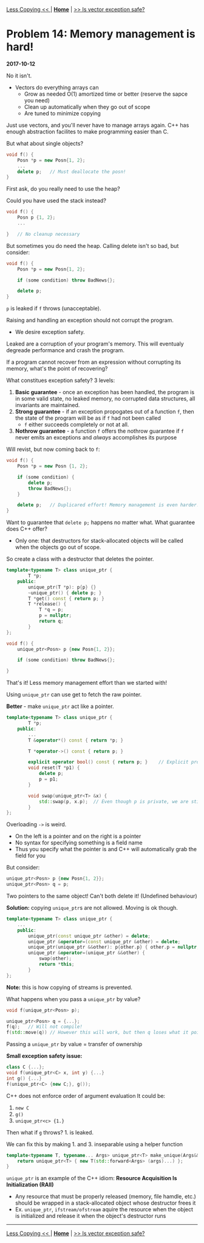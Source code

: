 [Less Copying << ](./problem_13.md) | [**Home**](../README.md) | [>> Is vector exception safe?](./problem_15.md) 

# Problem 14: Memory management is hard!
**2017-10-12**

No it isn't.
- Vectors do everything arrays can
    - Grow as needed O(1) amortized time or better (reserve the sapce you need)
    - Clean up automatically when they go out of scope
    - Are tuned to minimize copying

Just use vectors, and you'll never have to manage arrays again.
C++ has enough abstraction facilites to make programming easier than C.

But what about single objects?

```C++
void f() {
    Posn *p = new Posn{1, 2};
    ...
    delete p;   // Must deallocate the posn!
}
```

First ask, do you really need to use the heap?

Could you have used the stack instead?

```C++
void f() {
    Posn p {1, 2};
    ...

}   // No cleanup necessary
```

But sometimes you do need the heap. Calling delete isn't so bad, but consider:

```C++
void f() {
    Posn *p = new Posn{1, 2};

    if (some condition) throw BadNews{};

    delete p;  
}
```

`p` is leaked if `f` throws (unacceptable).

Raising and handling an exception should not corrupt the program. 
- We desire exception safety.

Leaked are a corruption of your program's memory. This will eventualy degreade performance and crash the program.

If a program cannot recover from an expression without corrupting its memory, what's the point of recovering?

What constitues exception safety? 3 levels:
1. **Basic guarantee** - once an exception has been handled, the program is in some valid state, no leaked memory, no corrupted data structures, all invariants are maintained.
1. **Strong guarantee** - if an exception propogates out of a function `f`, then the state of the program will be as if `f` had not been called
    - `f` either succeeds completely or not at all.
1. **Nothrow guarantee** - a function `f` offers the nothrow guarantee if `f` never emits an exceptions and _always_ accomplishes its purpose


Will revist, but now coming back to `f`:

```C++
void f() {
    Posn *p = new Posn {1, 2};

    if (some condition) {
        delete p;
        throw BadNews{};
    }

    delete p;   // Duplicared effort! Memory management is even harder!
}
```

Want to guarantee that `delete p;` happens no matter what.
What guarantee does C++ offer?
- Only one: that destructors for stack-allocated objects will be called when the objects go out of scope.

So create a class with a destructor that deletes the pointer.

```C++
template<typename T> class unique_ptr {
        T *p;
    public:
        unique_ptr(T *p): p{p} {}
        ~unique_ptr() { delete p; }
        T *get() const { return p; }
        T *release() {
            T *q = p;
            p = nullptr;
            return q;
        }
};

void f() {
    unique_ptr<Posn> p {new Posn{1, 2}};

    if (some condition) throw BadNews{};

}
```

That's it! Less memory management effort than we started with!

Using `unique_ptr` can use get to fetch the raw pointer.

**Better** - make `unique_ptr` act like a pointer.

```C++
template<typename T> class unique_ptr {
        T *p;
    public:
        ...
        T &operator*() const { return *p; }

        T *operator->() const { return p; }

        explicit operator bool() const { return p; }    // Explicit prohibits bool b = p;
        void reset(T *p1) {
            delete p;
            p = p1;
        }

        void swap(unique_ptr<T> &x) {
            std::swap(p, x.p);  // Even though p is private, we are still inside the unique_ptr class
        }
};
```

Overloading `->` is weird.
- On the left is a pointer and on the right is a pointer
- No syntax for specifying something is a field name
- Thus you specify what the pointer is and C++ will automatically grab the field for you

But consider:

```C++
unique_ptr<Posn> p {new Posn{1, 2}}; 
unique_ptr<Posn> q = p;
```

Two pointers to the same object! Can't both delete it! (Undefined behaviour)


**Solution:** copying `unique_ptr`s are not allowed. Moving is ok though.

```C++
template<typename T> class unique_ptr {
    ...
    public:
        unique_ptr(const unique_ptr &other) = delete;
        unique_ptr &operator=(const unique_ptr &other) = delete;
        unique_ptr(unique_ptr &&other): p{other.p} { other.p = nullptr; }
        unique_ptr &operator=(unique_ptr &&other) {
            swap(other);
            return *this;
        }
};
```

**Note:** this is how copying of streams is prevented.

What happens when you pass a `unique_ptr` by value?

```C++
void f(unique_ptr<Posn> p);

unique_ptr<Posn> q = {...};
f(q);   // Will not compile!
f(std::move(q)) // However this will work, but then q loses what it points to
```

Passing a `unique_ptr` by value = transfer of ownership

**Small exception safety issue:**

```C++
class C {...};
void f(unique_ptr<C> x, int y) {...}
int g() {...}
f(unique_ptr<C> {new C;}, g());
```

C++ does not enforce order of argument evaluation
It could be:
1. `new C`
1. `g()`
1. `unique_ptr<c> {1.}`

Then what if `g` throws? 1. is leaked.

We can fix this by making 1. and 3. inseparable using a helper function

```C++
template<typename T, typename... Args> unique_ptr<T> make_unique(Args&&... args) {
    return unique_ptr<T> { new T(std::forward<Args> (args)...) };
}
```

`unique_ptr` is an example of the C++ idiom: **Resource Acquisition Is Initialization (RAII)**
- Any resource that must be properly released (memory, file hamdle, etc.) should be wrapped in a stack-allocated object whose destructor frees it
- Ex. `unique_ptr`, `ifstream/ofstream` aquire the resource when the object is initialized and release it when the object's destructor runs

---
[Less Copying << ](./problem_13.md) | [**Home**](../README.md) | [>> Is vector exception safe?](./problem_15.md) 